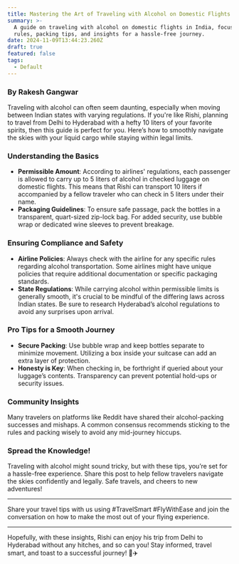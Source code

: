 ```yaml
---
title: Mastering the Art of Traveling with Alcohol on Domestic Flights in India
summary: >-
  A guide on traveling with alcohol on domestic flights in India, focusing on
  rules, packing tips, and insights for a hassle-free journey.
date: 2024-11-09T13:44:23.260Z
draft: true
featured: false
tags:
  - Default
---
```


### By Rakesh Gangwar

Traveling with alcohol can often seem daunting, especially when moving between Indian states with varying regulations. If you're like Rishi, planning to travel from Delhi to Hyderabad with a hefty 10 liters of your favorite spirits, then this guide is perfect for you. Here’s how to smoothly navigate the skies with your liquid cargo while staying within legal limits.

### Understanding the Basics

* **Permissible Amount**: According to airlines' regulations, each passenger is allowed to carry up to 5 liters of alcohol in checked luggage on domestic flights. This means that Rishi can transport 10 liters if accompanied by a fellow traveler who can check in 5 liters under their name.
* **Packaging Guidelines**: To ensure safe passage, pack the bottles in a transparent, quart-sized zip-lock bag. For added security, use bubble wrap or dedicated wine sleeves to prevent breakage.

### Ensuring Compliance and Safety

* **Airline Policies**: Always check with the airline for any specific rules regarding alcohol transportation. Some airlines might have unique policies that require additional documentation or specific packaging standards.
* **State Regulations**: While carrying alcohol within permissible limits is generally smooth, it's crucial to be mindful of the differing laws across Indian states. Be sure to research Hyderabad’s alcohol regulations to avoid any surprises upon arrival.

### Pro Tips for a Smooth Journey

* **Secure Packing**: Use bubble wrap and keep bottles separate to minimize movement. Utilizing a box inside your suitcase can add an extra layer of protection.
* **Honesty is Key**: When checking in, be forthright if queried about your luggage’s contents. Transparency can prevent potential hold-ups or security issues.

### Community Insights

Many travelers on platforms like Reddit have shared their alcohol-packing successes and mishaps. A common consensus recommends sticking to the rules and packing wisely to avoid any mid-journey hiccups.

### Spread the Knowledge!

Traveling with alcohol might sound tricky, but with these tips, you’re set for a hassle-free experience. Share this post to help fellow travelers navigate the skies confidently and legally. Safe travels, and cheers to new adventures!

***

Share your travel tips with us using #TravelSmart #FlyWithEase and join the conversation on how to make the most out of your flying experience.

***

Hopefully, with these insights, Rishi can enjoy his trip from Delhi to Hyderabad without any hitches, and so can you! Stay informed, travel smart, and toast to a successful journey! 🍷✈️

